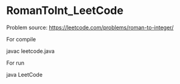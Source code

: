 # RomanToInt_LeetCode

Problem source: https://leetcode.com/problems/roman-to-integer/

For compile

javac leetcode.java

For run

java LeetCode
